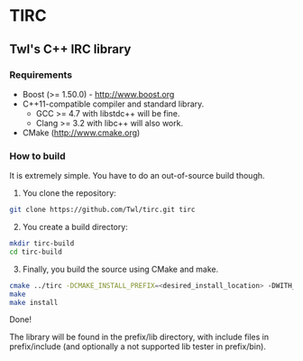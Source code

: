 # TIRC
## Twl's C++ IRC library

### Requirements

* Boost (>= 1.50.0) - http://www.boost.org
* C++11-compatible compiler and standard library.
    * GCC >= 4.7 with libstdc++ will be fine.
    * Clang >= 3.2 with libc++ will also work.
* CMake (http://www.cmake.org)


### How to build

It is extremely simple. You have to do an out-of-source build though.

1. You clone the repository:

```bash
git clone https://github.com/Twl/tirc.git tirc
```
2. You create a build directory:

```bash
mkdir tirc-build
cd tirc-build
```
3. Finally, you build the source using CMake and make.

```bash
cmake ../tirc -DCMAKE_INSTALL_PREFIX=<desired_install_location> -DWITH_TESTER=0
make
make install
```
Done!

The library will be found in the prefix/lib directory, with include files in prefix/include (and optionally a not supported
lib tester in prefix/bin).
